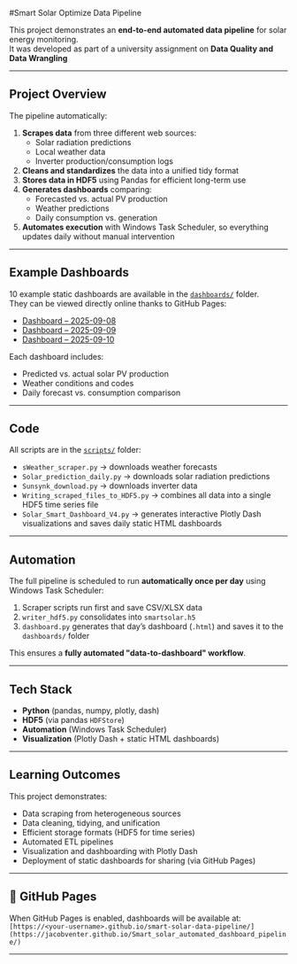 #Smart Solar Optimize Data Pipeline

This project demonstrates an **end-to-end automated data pipeline** for solar energy monitoring.  
It was developed as part of a university assignment on **Data Quality and Data Wrangling**

---

## Project Overview

The pipeline automatically:
1. **Scrapes data** from three different web sources:
   - Solar radiation predictions
   - Local weather data
   - Inverter production/consumption logs
2. **Cleans and standardizes** the data into a unified tidy format
3. **Stores data in HDF5** using Pandas for efficient long-term use
4. **Generates dashboards** comparing:
   - Forecasted vs. actual PV production
   - Weather predictions
   - Daily consumption vs. generation
5. **Automates execution** with Windows Task Scheduler, so everything updates daily without manual intervention

---

## Example Dashboards

10 example static dashboards are available in the [`dashboards/`](dashboards) folder.  
They can be viewed directly online thanks to GitHub Pages:

- [Dashboard – 2025-09-08](dashboards/solar_dashboard_2025-09-08.html)  
- [Dashboard – 2025-09-09](dashboards/solar_dashboard_2025-09-09.html)  
- [Dashboard – 2025-09-10](dashboards/solar_dashboard_2025-09-10.html)
  

Each dashboard includes:
- Predicted vs. actual solar PV production
- Weather conditions and codes
- Daily forecast vs. consumption comparison

---

## Code

All scripts are in the [`scripts/`](scripts) folder:

- `sWeather_scraper.py` → downloads weather forecasts  
- `Solar_prediction_daily.py` → downloads solar radiation predictions  
- `Sunsynk_download.py` → downloads inverter data 
- `Writing_scraped_files_to_HDF5.py` → combines all data into a single HDF5 time series file  
- `Solar_Smart_Dashboard_V4.py` → generates interactive Plotly Dash visualizations and saves daily static HTML dashboards  

---

## Automation

The full pipeline is scheduled to run **automatically once per day** using Windows Task Scheduler:

1. Scraper scripts run first and save CSV/XLSX data  
2. `writer_hdf5.py` consolidates into `smartsolar.h5`  
3. `dashboard.py` generates that day’s dashboard (`.html`) and saves it to the `dashboards/` folder  

This ensures a **fully automated "data-to-dashboard" workflow**.

---

## Tech Stack

- **Python** (pandas, numpy, plotly, dash)  
- **HDF5** (via pandas `HDFStore`)  
- **Automation** (Windows Task Scheduler)  
- **Visualization** (Plotly Dash + static HTML dashboards)  

---

## Learning Outcomes

This project demonstrates:
- Data scraping from heterogeneous sources
- Data cleaning, tidying, and unification
- Efficient storage formats (HDF5 for time series)
- Automated ETL pipelines
- Visualization and dashboarding with Plotly Dash
- Deployment of static dashboards for sharing (via GitHub Pages)

---

## 🔗 GitHub Pages

When GitHub Pages is enabled, dashboards will be available at:  
`[https://<your-username>.github.io/smart-solar-data-pipeline/](https://jacobventer.github.io/Smart_solar_automated_dashboard_pipeline/)`

---

